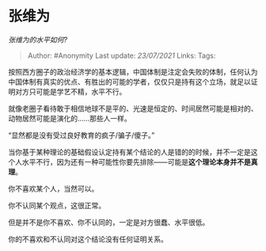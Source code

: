 # 张维为
*张维为的水平如何?*

> Author: #Anonymity
> Last update: *23/07/2021*
> Links:
> Tags:

按照西方圈子的政治经济学的基本逻辑，中国体制是注定会失败的体制，任何认为中国体制有真实的优点、有胜出的可能的学者，仅仅只是持有这个立场，就足以证明对方只可能是学艺不精，水平不行。

就像老圈子看待敢于相信地球不是平的、光速是恒定的、时间居然可能是相对的、动物居然可能是演化的……那些人一样。

“显然都是没有受过良好教育的疯子/骗子/傻子。”

当你基于某种理论的基础假设认定持有某个结论的人是错的的时候，并不一定是这个人水平不行，因为还有一种可能性你要先排除——可能是**这个理论本身并不是真理**。

你不喜欢某个人，当然可以。

你不认同某个观点，这很正常。

但是并不是你不喜欢、你不认同的，一定是对方很蠢、水平很低。

你的不喜欢和不认同对这个结论没有任何证明关系。

